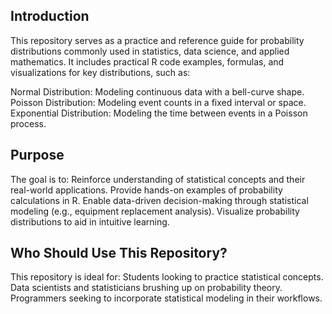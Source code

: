 ## Introduction

This repository serves as a practice and reference guide for probability distributions commonly used in statistics, data science, and applied mathematics. It includes practical R code examples, formulas, and visualizations for key distributions, such as:

Normal Distribution: Modeling continuous data with a bell-curve shape.
Poisson Distribution: Modeling event counts in a fixed interval or space.
Exponential Distribution: Modeling the time between events in a Poisson process.

## Purpose
The goal is to:
Reinforce understanding of statistical concepts and their real-world applications.
Provide hands-on examples of probability calculations in R.
Enable data-driven decision-making through statistical modeling (e.g., equipment replacement analysis).
Visualize probability distributions to aid in intuitive learning.

## Who Should Use This Repository?
This repository is ideal for:
Students looking to practice statistical concepts.
Data scientists and statisticians brushing up on probability theory.
Programmers seeking to incorporate statistical modeling in their workflows.
